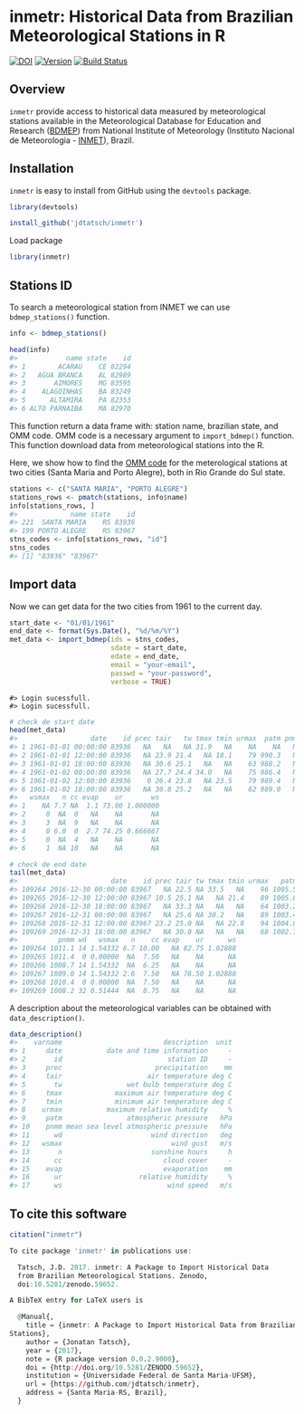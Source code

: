 inmetr: Historical Data from Brazilian Meteorological Stations in R
================

[![DOI](https://zenodo.org/badge/doi/10.5281/zenodo.59652.svg)](http://dx.doi.org/10.5281/zenodo.59652) [![Version](https://img.shields.io/badge/Version-0.0.2-orange.svg)](https://img.shields.io/badge/Version-0.0.2-orange.svg) [![Build Status](https://travis-ci.org/lhmet/inmetr.svg?branch=master)](https://travis-ci.org/lhmet/inmetr)

Overview
--------

`inmetr` provide access to historical data measured by meteorological stations available in the Meteorological Database for Education and Research ([BDMEP](http://www.inmet.gov.br/projetos/rede/pesquisa/)) from National Institute of Meteorology (Instituto Nacional de Meteorologia - [INMET](http://www.inmet.gov.br)), Brazil.

Installation
------------

`inmetr` is easy to install from GitHub using the `devtools` package.

``` r
library(devtools)
```

``` r
install_github('jdtatsch/inmetr')
```

Load package

``` r
library(inmetr)
```

Stations ID
-----------

To search a meteorological station from INMET we can use `bdmep_stations()` function.

``` r
info <- bdmep_stations()
```

``` r
head(info)
#>            name state    id
#> 1        ACARAU    CE 82294
#> 2   AGUA BRANCA    AL 82989
#> 3       AIMORES    MG 83595
#> 4    ALAGOINHAS    BA 83249
#> 5      ALTAMIRA    PA 82353
#> 6 ALTO PARNAIBA    MA 82970
```

This function return a data frame with: station name, brazilian state, and OMM code. OMM code is a necessary argument to `import_bdmep()` function. This function download data from meteorological stations into the R.

Here, we show how to find the [OMM code](http://www.wmo.int/pages/prog/www/ois/volume-a/StationIDs_Global_1509.pdf) for the meterological stations at two cities (Santa Maria and Porto Alegre), both in Rio Grande do Sul state.

``` r
stations <- c("SANTA MARIA", "PORTO ALEGRE")
stations_rows <- pmatch(stations, info$name)
info[stations_rows, ]
#>             name state    id
#> 221  SANTA MARIA    RS 83936
#> 199 PORTO ALEGRE    RS 83967
stns_codes <- info[stations_rows, "id"] 
stns_codes
#> [1] "83936" "83967"
```

Import data
-----------

Now we can get data for the two cities from 1961 to the current day.

``` r
start_date <- "01/01/1961"
end_date <- format(Sys.Date(), "%d/%m/%Y")
met_data <- import_bdmep(ids = stns_codes,
                         sdate = start_date, 
                         edate = end_date, 
                         email = "your-email",
                         passwd = "your-password",
                         verbose = TRUE)
```

    #> Login sucessfull.
    #> Login sucessfull.

``` r
# check de start date
head(met_data)
#>                  date    id prec tair   tw tmax tmin urmax  patm pnmm wd
#> 1 1961-01-01 00:00:00 83936   NA   NA   NA 31.9   NA    NA    NA   NA NA
#> 2 1961-01-01 12:00:00 83936   NA 23.9 21.4   NA 18.1    79 990.3   NA NA
#> 3 1961-01-01 18:00:00 83936   NA 30.6 25.1   NA   NA    63 988.2   NA NA
#> 4 1961-01-02 00:00:00 83936   NA 27.7 24.4 34.0   NA    75 986.4   NA NA
#> 5 1961-01-02 12:00:00 83936    0 26.4 23.8   NA 23.5    79 989.4   NA NA
#> 6 1961-01-02 18:00:00 83936   NA 30.8 25.2   NA   NA    62 989.0   NA NA
#>   wsmax   n cc evap    ur       ws
#> 1    NA 7.7 NA  1.1 73.00 1.000000
#> 2     0  NA  0   NA    NA       NA
#> 3     3  NA  9   NA    NA       NA
#> 4     0 6.0  0  2.7 74.25 0.666667
#> 5     0  NA  4   NA    NA       NA
#> 6     1  NA 10   NA    NA       NA
```

``` r
# check de end date
tail(met_data)
#>                       date    id prec tair tw tmax tmin urmax   patm
#> 109264 2016-12-30 00:00:00 83967   NA 22.5 NA 33.5   NA    96 1005.5
#> 109265 2016-12-30 12:00:00 83967 10.5 25.1 NA   NA 21.4    89 1005.8
#> 109266 2016-12-30 18:00:00 83967   NA 33.3 NA   NA   NA    64 1003.2
#> 109267 2016-12-31 00:00:00 83967   NA 25.6 NA 30.2   NA    89 1003.4
#> 109268 2016-12-31 12:00:00 83967 23.2 25.0 NA   NA 22.8    94 1004.8
#> 109269 2016-12-31 18:00:00 83967   NA 30.0 NA   NA   NA    68 1002.7
#>          pnmm wd   wsmax   n    cc evap    ur      ws
#> 109264 1011.1 14 1.54332 6.7 10.00   NA 82.75 1.02888
#> 109265 1011.4  0 0.00000  NA  7.50   NA    NA      NA
#> 109266 1008.7 14 1.54332  NA  6.25   NA    NA      NA
#> 109267 1009.0 14 1.54332 2.6  7.50   NA 78.50 1.02888
#> 109268 1010.4  0 0.00000  NA  7.50   NA    NA      NA
#> 109269 1008.2 32 0.51444  NA  8.75   NA    NA      NA
```

A description about the meteorological variables can be obtained with `data_description()`.

``` r
data_description()
#>    varname                         description  unit
#> 1     date           date and time information     -
#> 2       id                          station ID     -
#> 3     prec                       precipitation    mm
#> 4     tair                     air temperature deg C
#> 5       tw                wet bulb temperature deg C
#> 6     tmax             maximum air temperature deg C
#> 7     tmin             minimum air temperature deg C
#> 8    urmax           maximum relative humidity     %
#> 9     patm                atmospheric pressure   hPa
#> 10    pnmm mean sea level atmospheric pressure   hPa
#> 11      wd                      wind direction   deg
#> 12   wsmax                           wind gust   m/s
#> 13       n                      sunshine hours     h
#> 14      cc                         cloud cover     -
#> 15    evap                         evaporation    mm
#> 16      ur                   relative humidity     %
#> 17      ws                          wind speed   m/s
```

To cite this software
---------------------

``` r
citation("inmetr")

To cite package 'inmetr' in publications use:

  Tatsch, J.D. 2017. inmetr: A Package to Import Historical Data
  from Brazilian Meteorological Stations. Zenodo,
  doi:10.5281/zenodo.59652.

A BibTeX entry for LaTeX users is

  @Manual{,
    title = {inmetr: A Package to Import Historical Data from Brazilian Meteorological
Stations},
    author = {Jonatan Tatsch},
    year = {2017},
    note = {R package version 0.0.2.9000},
    doi = {http://doi.org/10.5281/ZENODO.59652},
    institution = {Universidade Federal de Santa Maria-UFSM},
    url = {https://github.com/jdtatsch/inmetr},
    address = {Santa Maria-RS, Brazil},
  }
```
